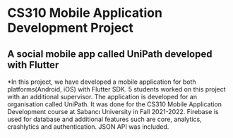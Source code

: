 # CS310 Mobile Application Development Project
## A social mobile app called UniPath developed with Flutter

*In this project, we have developed a mobile application for both platforms(Android, iOS) with Flutter SDK. 5 students worked on this project with an additional supervisor. The application is developed for an organisation called UniPath. It was done for the CS310 Mobile Application Development course at Sabancı University in Fall 2021-2022. Firebase is used for database and additional features such are core, analytics, crashlytics and authentication. JSON API was included.
